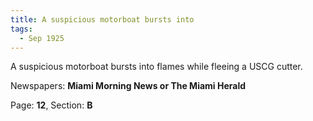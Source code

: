 ```yaml
---  
title: A suspicious motorboat bursts into  
tags:  
  - Sep 1925  
---  
```

  
A suspicious motorboat bursts into flames while fleeing a USCG cutter.  
  
Newspapers: **Miami Morning News or The Miami Herald**  
  
Page: **12**, Section: **B** 
